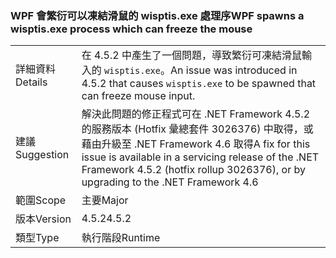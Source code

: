 ### <a name="wpf-spawns-a-wisptisexe-process-which-can-freeze-the-mouse"></a><span data-ttu-id="25eab-101">WPF 會繁衍可以凍結滑鼠的 wisptis.exe 處理序</span><span class="sxs-lookup"><span data-stu-id="25eab-101">WPF spawns a wisptis.exe process which can freeze the mouse</span></span>

|   |   |
|---|---|
|<span data-ttu-id="25eab-102">詳細資料</span><span class="sxs-lookup"><span data-stu-id="25eab-102">Details</span></span>|<span data-ttu-id="25eab-103">在 4.5.2 中產生了一個問題，導致繁衍可凍結滑鼠輸入的 <code>wisptis.exe</code>。</span><span class="sxs-lookup"><span data-stu-id="25eab-103">An issue was introduced in 4.5.2 that causes <code>wisptis.exe</code> to be spawned that can freeze mouse input.</span></span>|
|<span data-ttu-id="25eab-104">建議</span><span class="sxs-lookup"><span data-stu-id="25eab-104">Suggestion</span></span>|<span data-ttu-id="25eab-105">解決此問題的修正程式可在 .NET Framework 4.5.2 的服務版本 (Hotfix 彙總套件 3026376) 中取得，或藉由升級至 .NET Framework 4.6 取得</span><span class="sxs-lookup"><span data-stu-id="25eab-105">A fix for this issue is available in a servicing release of the .NET Framework 4.5.2 (hotfix rollup 3026376), or by upgrading to the .NET Framework 4.6</span></span>|
|<span data-ttu-id="25eab-106">範圍</span><span class="sxs-lookup"><span data-stu-id="25eab-106">Scope</span></span>|<span data-ttu-id="25eab-107">主要</span><span class="sxs-lookup"><span data-stu-id="25eab-107">Major</span></span>|
|<span data-ttu-id="25eab-108">版本</span><span class="sxs-lookup"><span data-stu-id="25eab-108">Version</span></span>|<span data-ttu-id="25eab-109">4.5.2</span><span class="sxs-lookup"><span data-stu-id="25eab-109">4.5.2</span></span>|
|<span data-ttu-id="25eab-110">類型</span><span class="sxs-lookup"><span data-stu-id="25eab-110">Type</span></span>|<span data-ttu-id="25eab-111">執行階段</span><span class="sxs-lookup"><span data-stu-id="25eab-111">Runtime</span></span>|

